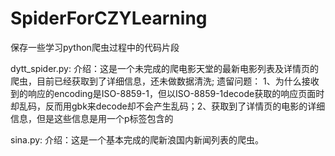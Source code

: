 # SpiderForCZYLearning
保存一些学习python爬虫过程中的代码片段

dytt_spider.py:
    介绍：这是一个未完成的爬电影天堂的最新电影列表及详情页的爬虫，目前已经获取到了详细信息，还未做数据清洗;
    遗留问题： 1、为什么接收到的响应的encoding是ISO-8859-1，但以ISO-8859-1decode获取的响应页面时却乱码，反而用gbk来decode却不会产生乱码；2、获取到了详情页的电影的详细信息，但是这些信息是用一个p标签包含的
    
sina.py:
    介绍：这是一个基本完成的爬新浪国内新闻列表的爬虫。
